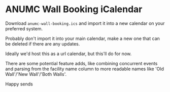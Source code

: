 # ANUMC Wall Booking iCalendar

Download `anumc-wall-booking.ics` and import it into a new calendar on your preferred system.

Probably don't import it into your main calendar, make a new one that can be deleted if there are any updates.

Ideally we'd host this as a url calendar, but this'll do for now.

There are some potential feature adds, like combining concurrent events and parsing from the facility name column to more readable names like 'Old Wall'/'New Wall'/'Both Walls'.

Happy sends